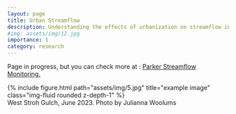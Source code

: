 ```yaml
---
layout: page
title: Urban Streamflow
description: Understanding the effects of urbanization on streamflow in the Denver Metro Area
#img: assets/img/12.jpg
importance: 1
category: research
---
```


Page in progress, but you can check more at : <a href="https://aditibhaskar.com/parker-streamflow">Parker Streamflow Monitoring.</a> 

<div class="row">
    <div class="col-sm mt-3 mt-md-0">
        {% include figure.html path="assets/img/5.jpg" title="example image" class="img-fluid rounded z-depth-1" %}
    </div>
</div>
<div class="caption">
    West Stroh Gulch, June 2023. Photo by Julianna Woolums
</div>



